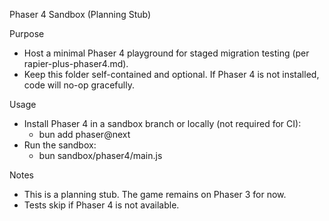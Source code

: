 Phaser 4 Sandbox (Planning Stub)

Purpose
- Host a minimal Phaser 4 playground for staged migration testing (per rapier-plus-phaser4.md).
- Keep this folder self-contained and optional. If Phaser 4 is not installed, code will no-op gracefully.

Usage
- Install Phaser 4 in a sandbox branch or locally (not required for CI):
  - bun add phaser@next
- Run the sandbox:
  - bun sandbox/phaser4/main.js

Notes
- This is a planning stub. The game remains on Phaser 3 for now.
- Tests skip if Phaser 4 is not available.

